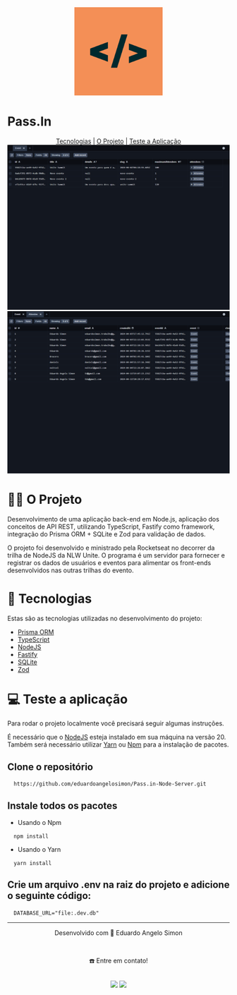<div align="center">
  <img src="/assets/images/icon.png" style="width:200px;">
</div>
<h1>Pass.In</h1>

<div align="center">
  <a href="#-tecnologias">Tecnologias</a> | <a href="#-o-projeto">O Projeto</a> | <a href="#-teste-a-aplicação">Teste a Aplicação</a>
</div>

<img src="/assets/to_readme/events-image.png">
<img src="/assets/to_readme/attendee-image.png">

  # 👷🏻 O Projeto
Desenvolvimento de uma aplicação back-end em Node.js, aplicação dos conceitos de API REST, utilizando TypeScript, Fastify como framework, integração do Prisma ORM + SQLite e Zod para validação de dados.

 O projeto foi desenvolvido e ministrado pela Rocketseat no decorrer da trilha de NodeJS da NLW Unite. O programa é um servidor para fornecer e registrar os dados de usuários e eventos para alimentar os front-ends desenvolvidos nas outras trilhas do evento.

# 🚀 Tecnologias
Estas são as tecnologias utilizadas no desenvolvimento do projeto:

- <a href="https://www.prisma.io/" target="_blank">Prisma ORM</a> <br>
- <a href="https://www.typescriptlang.org/docs/" target="_blank">TypeScript</a> <br>
- <a href="https://nodejs.org/en" target="_blank">NodeJS</a> <br>
- <a href="https://fastify.dev/" target="_blank">Fastify</a> <br>
- <a href="https://www.sqlite.org/" target="_blank">SQLite</a> <br>
- <a href="https://zod.dev/" target="_blank">Zod</a> <br>

# 💻 Teste a aplicação
Para rodar o projeto localmente você precisará seguir algumas instruções. <br>

É necessário que o <a href="https://nodejs.org/en/download/" target="_blank">NodeJS</a> esteja instalado em sua máquina na versão 20. <br>
Também será necessário utilizar <a href="https://classic.yarnpkg.com/lang/en/docs/install/#mac-stable" target="_blank">Yarn</a> ou <a href="https://www.npmjs.com/" target="_blank">Npm</a> para a instalação de pacotes. <br>

  ## Clone o repositório
```
  https://github.com/eduardoangelosimon/Pass.in-Node-Server.git
```
  ## Instale todos os pacotes

  - Usando o Npm
```
  npm install
```
  - Usando o Yarn
```
  yarn install
```

  ## Crie um arquivo .env na raiz do projeto e adicione o seguinte código:
  ```
    DATABASE_URL="file:.dev.db"
  ```
________________________________________________________________________________________________________________________________________________________________________________
<div align="center">
  <p>Desenvolvido com 💙 Eduardo Angelo Simon</p> <br>
  <p>☎️ Entre em contato!<p> <br>
  <a href = "mailto:eduardosimon.trabalho@gmail.com"><img src="https://img.shields.io/badge/Gmail-D14836?style=for-the-badge&logo=gmail&logoColor=white" target="_blank"></a>
  <a display="flex" text-align="center" href="https://www.linkedin.com/in/eduardoangelosimon/" target="_blank"><img src="https://img.shields.io/badge/-LinkedIn-%230077B5?style=for-the-badge&logo=linkedin&logoColor=white" target="_blank"></a> 
</div>
